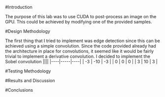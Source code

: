 #Introduction

The purpose of this lab was to use CUDA to post-process an image on the GPU. This could be achieved by modifying one of the provided samples.

#Design Methodology

The first thing that I tried to implement was edge detection since this can be achieved using a simple convolution. Since the code provided already had the architecture in place for convolutions, it seemed like it would be fairly trivial to implement a derivative convolution. I decided to implement the Sobel convolution
||||
|----|-----|----|
| -3 | -10 | -3 |
| 0  | 0   | 0  |
| 3  | 10  |  3 |

#Testing Methodology

#Results and Discussion

#Conclusions
